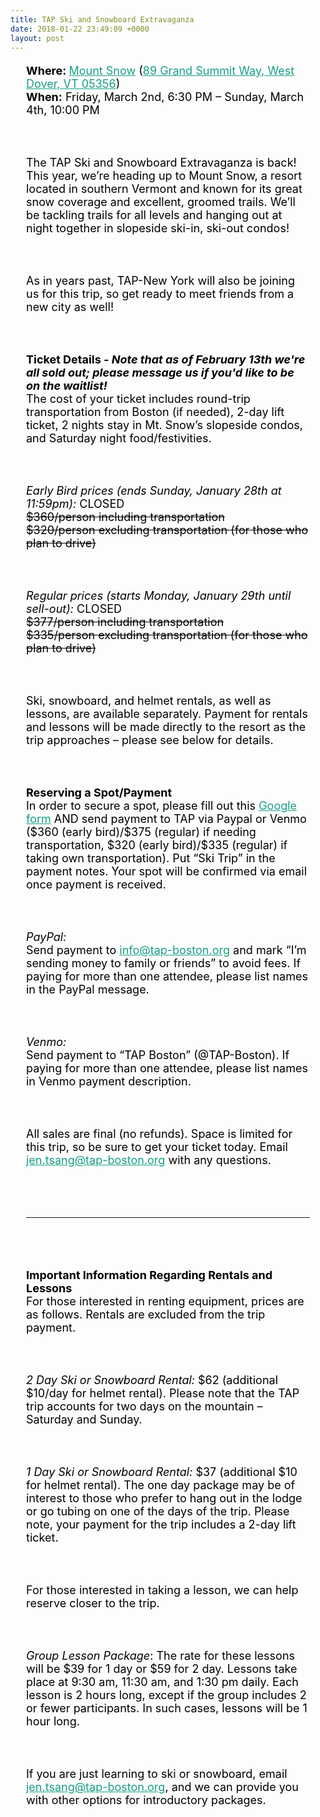 ```yaml
---
title: TAP Ski and Snowboard Extravaganza
date: 2018-01-22 23:49:09 +0000
layout: post
---
```


<div style="font-size: 18px; color: black; padding:5px 25px;">   <div dir="ltr">      <div>
<b>Where: </b>
<a href="https://www.mountsnow.com/" target="_blank" style="color:#179e85">Mount Snow</a> (<a href="https://maps.google.com/?q=89+Grand+Summit+Way,+West+Dover,+VT+05356" style="color:#179e85">89 Grand Summit Way, West Dover, VT 05356</a>)</div>      <div>
<b>When:</b> Friday, March 2nd, 6:30 PM – Sunday, March 4th, 10:00 PM</div>      <div>
<br>
<br>
<br>
</div>      <div>The TAP Ski and Snowboard Extravaganza is back! This year, we’re heading up to Mount Snow, a resort located in southern Vermont and known for its great snow coverage and excellent, groomed trails. We’ll be tackling trails for all levels and hanging out at night together in slopeside ski-in, ski-out condos!</div>      <div>
<br>
<br>
<br>
</div>      <div>As in years past, TAP-New York will also be joining us for this trip, so get ready to meet friends from a new city as well!</div>      <div>
<br>
<br>
<br>
</div>      <div>
<b>Ticket Details - <i>Note that as of February 13th we're all sold out; please message us if you'd like to be on the waitlist!</i>
</b>
</div>      <div>The cost of your ticket includes round-trip transportation from Boston (if needed), 2-day lift ticket, 2 nights stay in Mt. Snow’s slopeside condos, and Saturday night food/festivities.<br>
</div>      <div>
<br>
<br>
<br>
</div>      <div>
<i>Early Bird prices (ends Sunday, January 28th at 11:59pm): </i>CLOSED</div>      <div>
<del>$360/person including transportation</del>
</div>      <div>
<del>$320/person excluding transportation (for those who plan to drive)</del>
</div>      <div>
<br>
<br>
<br>
</div>      <div>
<i>Regular prices (starts Monday, January 29th until sell-out): </i>CLOSED</div>      <div>
<del>$377/person including transportation</del>
</div>      <div>
<del>$335/person excluding transportation (for those who plan to drive)</del>
</div>      <div>
<br>
<br>
<br>
</div>      <div>Ski, snowboard, and helmet rentals, as well as lessons, are available separately. Payment for rentals and lessons will be made directly to the resort as the trip approaches – please see below for details.</div>      <div>
<br>
<br>
<br>
</div>      <div>
<b>Reserving a Spot/Payment</b>
</div>      <div>In order to secure a spot, please fill out this <a href="https://goo.gl/forms/Lo3Oi6jwcS18VuqP2" target="_blank" style="color:#179e85">Google form</a> AND send payment to TAP via Paypal or Venmo ($360 (early bird)/$375 (regular) if needing transportation, $320 (early bird)/$335 (regular) if taking own transportation). Put “Ski Trip” in the payment notes. Your spot will be confirmed via email once payment is received.</div>      <div>
<br>
<br>
<br>
</div>      <div>
<i>PayPal:</i>
</div>      <div>Send payment to <a href="mailto:info@tap-boston.org" target="_blank" style="color:#179e85">info@tap-boston.org</a> and mark “I’m sending money to family or friends” to avoid fees. If paying for more than one attendee, please list names in the PayPal message.</div>      <div>
<br>
<br>
<br>
</div>      <div>
<i>Venmo:</i>
</div>      <div>Send payment to “TAP Boston” (@TAP-Boston). If paying for more than one attendee, please list names in Venmo payment description.</div>      <div>
<br>
<br>
<br>
</div>      <div>All sales are final (no refunds). Space is limited for this trip, so be sure to get your ticket today. Email <a href="mailto:jen.tsang@tap-boston.org" target="_blank" style="color:#179e85">jen.tsang@tap-boston.org</a> with any questions.</div>      <div>
<br>
<br>
<br>
</div>      <div>
<hr>
</div>      <div>
<br>
<br>
<br>
</div>      <div>
<b>Important Information Regarding Rentals and Lessons</b>
</div>      <div>For those interested in renting equipment, prices are as follows. Rentals are excluded from the trip payment.<br>
</div>      <div>
<br>
<br>
<br>
</div>      <div>
<i>2 Day Ski or Snowboard Rental:</i> $62 (additional $10/day for helmet rental). Please note that the TAP trip accounts for two days on the mountain – Saturday and Sunday.</div>      <div>
<br>
<br>
<br>
</div>      <div>
<i>1 Day Ski or Snowboard Rental:</i> $37 (additional $10 for helmet rental). The one day package may be of interest to those who prefer to hang out in the lodge or go tubing on one of the days of the trip. Please note, your payment for the trip includes a 2-day lift ticket.</div>      <div>
<br>
<br>
<br>
</div>      <div>For those interested in taking a lesson, we can help reserve closer to the trip.</div>      <div>
<br>
<br>
<br>
</div>      <div>
<i>Group Lesson Package</i>: The rate for these lessons will be $39 for 1 day or $59 for 2 day. Lessons take place at 9:30 am, 11:30 am, and 1:30 pm daily. Each lesson is 2 hours long, except if the group includes 2 or fewer participants. In such cases, lessons will be 1 hour long.</div>      <div>
<br>
<br>
<br>
</div>      <div>If you are just learning to ski or snowboard, email <a href="mailto:jen.tsang@tap-boston.org" target="_blank" style="color:#179e85">jen.tsang@tap-boston.org</a>, and we can provide you with other options for introductory packages.</div>      <div>
<br>
<br>
<br>
</div>   </div>